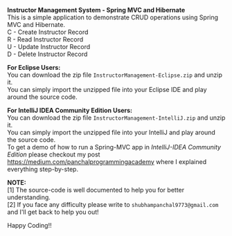 **Instructor Management System - Spring MVC and Hibernate**  
This is a simple application to demonstrate CRUD operations using Spring MVC and Hibernate.  
C - Create Instructor Record  
R - Read Instructor Record  
U - Update Instructor Record  
D - Delete Instructor Record

**For Eclipse Users:**  
You can download the zip file `InstructorManagement-Eclipse.zip` and unzip it.  
You can simply import the unzipped file into your Eclipse IDE and play around the source code.  

**For IntelliJ IDEA Community Edition Users:**  
You can download the zip file `InstructorManagement-IntelliJ.zip` and unzip it.  
You can simply import the unzipped file into your IntelliJ and play around the source code.  
To get a demo of how to run a Spring-MVC app in _IntelliJ-IDEA Community Edition_ please checkout my post https://medium.com/panchalprogrammingacademy where I explained everything step-by-step.


**NOTE:**  
[1] The source-code is well documented to help you for better understanding.  
[2] If you face any difficulty please write to `shubhampanchal9773@gmail.com` and I'll get back to help you out!  

Happy Coding!!
